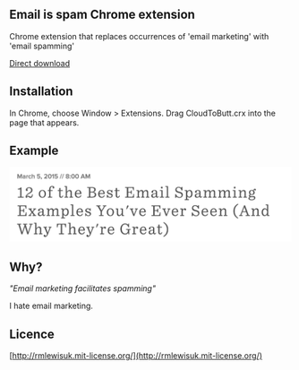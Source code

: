 ## Email is spam Chrome extension

Chrome extension that replaces occurrences of 'email marketing' with 'email spamming'

[Direct download](https://github.com/rmlewisuk/email-to-spam/blob/master/EmailIsSpam.crx?raw=true)

## Installation

In Chrome, choose Window > Extensions.  Drag CloudToButt.crx into the page that appears.

## Example

![](screenshot.png)

## Why?

*"Email marketing facilitates spamming"*

I hate email marketing.

## Licence

[http://rmlewisuk.mit-license.org/](http://rmlewisuk.mit-license.org/)